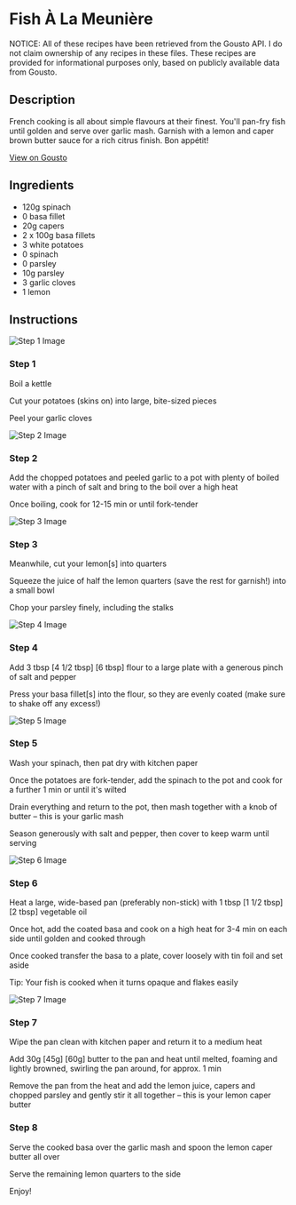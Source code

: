# Fish À La Meunière

NOTICE: All of these recipes have been retrieved from the Gousto API. I do not claim ownership of any recipes in these files. These recipes are provided for informational purposes only, based on publicly available data from Gousto.

## Description

French cooking is all about simple flavours at their finest. You'll pan-fry fish until golden and serve over garlic mash. Garnish with a lemon and caper brown butter sauce for a rich citrus finish. Bon appétit!

[View on Gousto](https://www.gousto.co.uk/recipes/cookbook/fish-a-la-meuniere)

## Ingredients

- 120g spinach
- 0 basa fillet
- 20g capers
- 2 x 100g basa fillets
- 3 white potatoes
- 0 spinach
- 0 parsley
- 10g parsley
- 3 garlic cloves
- 1 lemon

## Instructions

![Step 1 Image](https://production-media.gousto.co.uk/cms/recipe-step-image/step-1-1578318896771-x200.jpg)

### Step 1

Boil a kettle

Cut your potatoes (skins on) into large, bite-sized pieces

Peel your garlic cloves

![Step 2 Image](https://production-media.gousto.co.uk/cms/recipe-step-image/step-2-1578318905548-x200.jpg)

### Step 2

Add the chopped potatoes and peeled garlic to a pot with plenty of boiled water with a pinch of salt and bring to the boil over a high heat

Once boiling, cook for 12-15 min or until fork-tender

![Step 3 Image](https://production-media.gousto.co.uk/cms/recipe-step-image/step-3-1578318910279-x200.jpg)

### Step 3

Meanwhile, cut your lemon[s] into quarters

Squeeze the juice of half the lemon quarters (save the rest for garnish!) into a small bowl

Chop your parsley finely, including the stalks

![Step 4 Image](https://production-media.gousto.co.uk/cms/recipe-step-image/step-4-1578318919126-x200.jpg)

### Step 4

Add 3 tbsp <span class="text-purple">[4 1/2 tbsp]</span><span class="text-danger"> [6 tbsp]</span> flour to a large plate with a generous pinch of salt and pepper

Press your basa fillet[s] into the flour, so they are evenly coated (make sure to shake off any excess!)

![Step 5 Image](https://production-media.gousto.co.uk/cms/recipe-step-image/step-5-1578318927873-x200.jpg)

### Step 5

Wash your spinach, then pat dry with kitchen paper

Once the potatoes are fork-tender, add the spinach to the pot and cook for a further 1 min or until it's wilted

Drain everything and return to the pot, then mash together with a knob of butter – this is your garlic mash

Season generously with salt and pepper, then cover to keep warm until serving

![Step 6 Image](https://production-media.gousto.co.uk/cms/recipe-step-image/step-6-1578318938503-x200.jpg)

### Step 6

Heat a large, wide-based pan (preferably non-stick) with 1 tbsp <span class="text-purple">[1 1/2 tbsp]</span> <span class="text-danger">[2 tbsp]</span> vegetable oil

Once hot, add the coated basa and cook on a high heat for 3-4 min on each side until golden and cooked through

Once cooked transfer the basa to a plate, cover loosely with tin foil and set aside

Tip: Your fish is cooked when it turns opaque and flakes easily

![Step 7 Image](https://production-media.gousto.co.uk/cms/recipe-step-image/step-7-1578318952260-x200.jpg)

### Step 7

Wipe the pan clean with kitchen paper and return it to a medium heat

Add 30g <span class="text-purple">[45g]</span> <span class="text-danger">[60g] </span>butter to the pan and heat until melted, foaming and lightly browned, swirling the pan around, for approx. 1 min

Remove the pan from the heat and add the lemon juice, capers and chopped parsley and gently stir it all together – this is your lemon caper butter

### Step 8

Serve the cooked basa over the garlic mash and spoon the lemon caper butter all over

Serve the remaining lemon quarters to the side

Enjoy!

